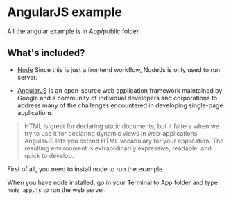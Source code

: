 AngularJS example
=============

All the angular example is in App/public folder.

What's included?
------

* [Node](https://nodejs.org/) Since this is just a frontend workflow, NodeJs is only used to run server.

* [AngularJS](https://angularjs.org/) Is an open-source web application framework maintained by Google and a community of individual developers and corporations to address many of the challenges encountered in developing single-page applications.
> HTML is great for declaring static documents, but it falters when we try to use it for declaring dynamic views in web-applications. AngularJS lets you extend HTML vocabulary for your application. The resulting environment is extraordinarily expressive, readable, and quick to develop.

First of all, you need to install node to run the example.

When you have node installed, go in your Terminal to App folder and type `node app.js` to run the web server.
